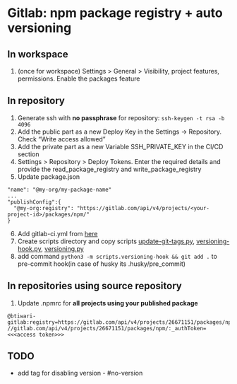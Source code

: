 # Gitlab: npm package registry + auto versioning

## In workspace

1. (once for workspace) Settings > General > Visibility, project features, permissions. Enable the packages feature

## In repository

1. Generate ssh with **no passphrase** for repository: `ssh-keygen -t rsa -b 4096`  
2. Add the public part as a new Deploy Key in the Settings -> Repository. Check “Write access allowed”
3. Add the private part as a new Variable SSH_PRIVATE_KEY in the CI/CD section
4. Settings > Repository > Deploy Tokens. Enter the required details and provide the read_package_registry and write_package_registry
5. Update package.json
```
"name": "@my-org/my-package-name"
...
"publishConfig":{
  "@my-org:registry": "https://gitlab.com/api/v4/projects/<your-project-id>/packages/npm/"
}
```
6. Add gitlab-ci.yml from [here](pipelines/versioning_and_publish.gitlab-ci.yml)
7. Create scripts directory and copy scripts [update-git-tags.py](scripts/update-git-tags.py), [versioning-hook.py](scripts/versioning-hook.py), [versioning.py](scripts/versioning.py)
8. add command `python3 -m scripts.versioning-hook && git add .` to pre-commit hook(in case of husky its .husky/pre_commit)

## In repositories using source repository

1. Update .npmrc for **all projects using your published package**
```
@btiwari-gitlab:registry=https://gitlab.com/api/v4/projects/26671151/packages/npm/
//gitlab.com/api/v4/projects/26671151/packages/npm/:_authToken=<<<access token>>>
```

## TODO

- add tag for disabling version - #no-version